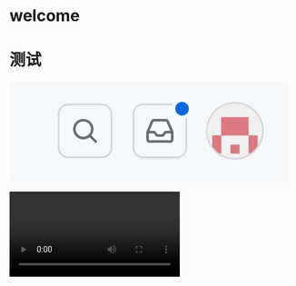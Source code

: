 # welcome
# 测试
![test](test.png)


<video src="Screenrecording_20231119_221417.mp4" controls="controls">
</video>

